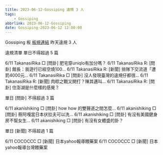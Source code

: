 ```yaml
---
title: 2023-06-12-Gossiping 違規 3 人
tags:
    - Gossiping
abbrlink: 2023-06-12-Gossiping
date: Gossiping-2023-06-12 12:00:00
---
```

Gossiping 板 [板規連結](https://www.ptt.cc/bbs/Gossiping/M.1637425085.A.07D.html)
昨天違規 3 人
<!-- more -->

違規清單
單日不得超過 5 篇

6/11 TakanasiRika □ [問卦] 肥宅穿uniqlo有加分嗎？
6/11 TakanasiRika R: [問卦] 館長：我遊行已經空燒100…
6/11 TakanasiRika R: [新聞] 排隊下交流道「遭罰4000元…
6/11 TakanasiRika □ [問卦] 沒人發現臺灣的違規仔都很…
6/11 TakanasiRika R: [新聞] 肉粽之戰又開打？陳其邁叫…
6/11 TakanasiRika R: [問卦] 住澎湖是什麼樣的感覺？

單日 [問卦] 不得超過 3 篇

6/11 akanishiking □ [問卦] how how 的雙聲道之間怎麼…
6/11 akanishiking □ [問卦] 蔡阿嘎當日本伏拉夫可以洗…
6/11 akanishiking □ [問卦] 有沒有美國健身房不幫女生…
6/11 akanishiking □ [問卦] 有沒有女體盛的卦？

單日 [新聞] 不得超過 1 篇

6/11 COCOCCC □ [新聞] 日本yahoo報導餵藥案
6/11 COCOCCC □ [新聞] 日本yahoo報導台灣餵藥案
